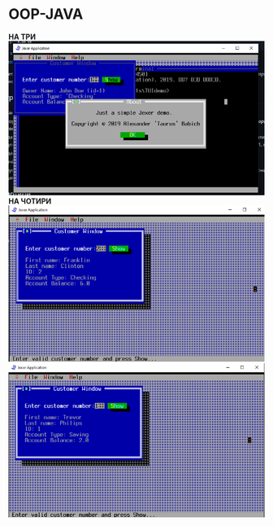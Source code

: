 # OOP-JAVA 
**НА ТРИ** 
<img src="https://github.com/ppc-ntu-khpi/34-tui-lab1-Rifleborn/blob/master/images/three.png"/> 
**НА ЧОТИРИ** 
<img src="https://github.com/ppc-ntu-khpi/34-tui-lab1-Rifleborn/blob/master/images/output1.png"/> 
<img src="https://github.com/ppc-ntu-khpi/34-tui-lab1-Rifleborn/blob/master/images/output2.png"/>


